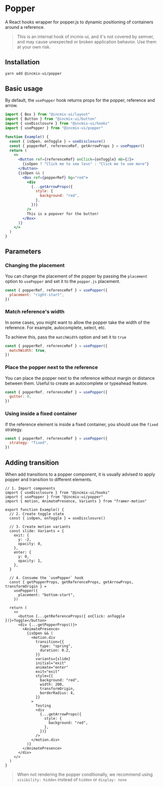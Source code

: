 # Popper

A React hooks wrapper for popper.js to dynamic positioning of containers around
a reference.

> This is an internal hook of incmix-ui, and it's not covered by semver, and may
> cause unexpected or broken application behavior. Use them at your own risk.

## Installation

```sh
yarn add @incmix-ui/popper
```

## Basic usage

By default, the `usePopper` hook returns props for the popper, reference and
arrow.

```jsx
import { Box } from "@incmix-ui/layout"
import { Button } from "@incmix-ui/button"
import { useDisclosure } from "@incmix-ui/hooks"
import { usePopper } from "@incmix-ui/popper"

function Example() {
  const { isOpen, onToggle } = useDisclosure()
  const { popperRef, referenceRef, getArrowProps } = usePopper()
  return (
    <>
      <Button ref={referenceRef} onClick={onToggle} mb={2}>
        {isOpen ? "Click me to see less" : "Click me to see more"}
      </Button>
      {isOpen && (
        <Box ref={popperRef} bg="red">
          <div
            {...getArrowProps({
              style: {
                background: "red",
              },
            })}
          />
          This is a popover for the button!
        </Box>
      )}
    </>
  )
}
```

## Parameters

### Changing the placement

You can change the placement of the popper by passing the `placement` option to
`usePopper` and set it to the `popper.js` placement.

```jsx
const { popperRef, referenceRef } = usePopper({
  placement: "right-start",
})
```

### Match reference's width

In some cases, you might want to allow the popper take the width of the
reference. For example, autocomplete, select, etc.

To achieve this, pass the `matchWidth` option and set it to `true`

```jsx
const { popperRef, referenceRef } = usePopper({
  matchWidth: true,
})
```

### Place the popper next to the reference

You can place the popper next to the reference without margin or distance
between them. Useful to create an autocomplete or typeahead feature.

```jsx
const { popperRef, referenceRef } = usePopper({
  gutter: 0,
})
```

### Using inside a fixed container

If the reference element is inside a fixed container, you should use the `fixed`
strategy.

```jsx
const { popperRef, referenceRef } = usePopper({
  strategy: "fixed",
})
```

## Adding transition

When add transitions to a popper component, it is usually advised to apply
popper and transition to different elements.

```tsx
// 1. Import components
import { useDisclosure } from "@incmix-ui/hooks"
import { usePopper } from "@incmix-ui/popper"
import { motion, AnimatePresence, Variants } from "framer-motion"

export function Example() {
  // 2. Create toggle state
  const { isOpen, onToggle } = useDisclosure()

  // 3. Create motion variants
  const slide: Variants = {
    exit: {
      y: -2,
      opacity: 0,
    },
    enter: {
      y: 0,
      opacity: 1,
    },
  }

  // 4. Consume the `usePopper` hook
  const { getPopperProps, getReferenceProps, getArrowProps, transformOrigin } =
    usePopper({
      placement: "bottom-start",
    })

  return (
    <>
      <button {...getReferenceProps({ onClick: onToggle })}>Toggle</button>
      <div {...getPopperProps()}>
        <AnimatePresence>
          {isOpen && (
            <motion.div
              transition={{
                type: "spring",
                duration: 0.2,
              }}
              variants={slide}
              initial="exit"
              animate="enter"
              exit="exit"
              style={{
                background: "red",
                width: 200,
                transformOrigin,
                borderRadius: 4,
              }}
            >
              Testing
              <div
                {...getArrowProps({
                  style: {
                    background: "red",
                  },
                })}
              />
            </motion.div>
          )}
        </AnimatePresence>
      </div>
    </>
  )
}
```

> When not rendering the popper conditionally, we recommend using
> `visibility: hidden` instead of `hidden` or `display: none`
